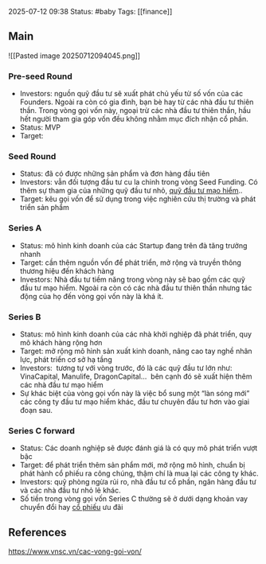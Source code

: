 2025-07-12 09:38
Status: #baby
Tags: [[finance]]
## Main

![[Pasted image 20250712094045.png]]
### Pre-seed Round
- Investors: nguồn quỹ đầu tư sẽ xuất phát chủ yếu từ số vốn của các Founders. Ngoài ra còn có gia đình, bạn bè hay từ các nhà đầu tư thiên thần. Trong vòng gọi vốn này, ngoại trừ các nhà đầu tư thiên thần, hầu hết người tham gia góp vốn đều không nhằm mục đích nhận cổ phần.
- Status: MVP 
- Target: 
### Seed Round
- Status: đã có được những sản phẩm và đơn hàng đầu tiên
- Investors: vẫn đối tượng đầu tư cu la chinh trong vòng Seed Funding. Có thêm sự tham gia của những quỹ đầu tư nhỏ, [quỹ đầu tư mạo hiểm](https://www.vnsc.vn/quy-dau-tu-mao-hiem/)..
- Target: kêu gọi vốn để sử dụng trong việc nghiên cứu thị trường và phát triển sản phẩm
### Series A
- Status: mô hình kinh doanh của các Startup đang trên đà tăng trưởng nhanh
- Target: cần thêm nguồn vốn để phát triển, mở rộng và truyền thông thương hiệu đến khách hàng
- Investors: Nhà đầu tư tiềm năng trong vòng này sẽ bao gồm các quỹ đầu tư mạo hiểm. Ngoài ra còn có các nhà đầu tư thiên thần nhưng tác động của họ đến vòng gọi vốn này là khá ít.
### Series B
- Status: mô hình kinh doanh của các nhà khởi nghiệp đã phát triển, quy mô khách hàng rộng hơn
- Target: mở rộng mô hình sản xuất kinh doanh, nâng cao tay nghề nhân lực, phát triển cơ sở hạ tầng
- Investors:  tương tự với vòng trước, đó là các quỹ đầu tư lớn như: VinaCapital, Manulife, DragonCapital…  bên cạnh đó sẽ xuất hiện thêm các nhà đầu tư mạo hiểm
- Sự khác biệt của vòng gọi vốn này là việc bổ sung một “làn sóng mới” các công ty đầu tư mạo hiểm khác, đầu tư chuyên đầu tư hơn vào giai đoạn sau.
### Series C forward
- Status: Các doanh nghiệp sẽ được đánh giá là có quy mô phát triển vượt bậc
- Target: để phát triển thêm sản phẩm mới, mở rộng mô hình, chuẩn bị phát hành cổ phiếu ra công chúng, thậm chí là mua lại các công ty khác.
- Investors: quỹ phòng ngừa rủi ro, nhà đầu tư cổ phần, ngân hàng đầu tư và các nhà đầu tư nhỏ lẻ khác.
- Số tiền trong vòng gọi vốn Series C thường sẽ ở dưới dạng khoản vay chuyển đổi hay [cổ phiếu](https://www.vnsc.vn/co-phieu-la-gi/) ưu đãi


## References
https://www.vnsc.vn/cac-vong-goi-von/